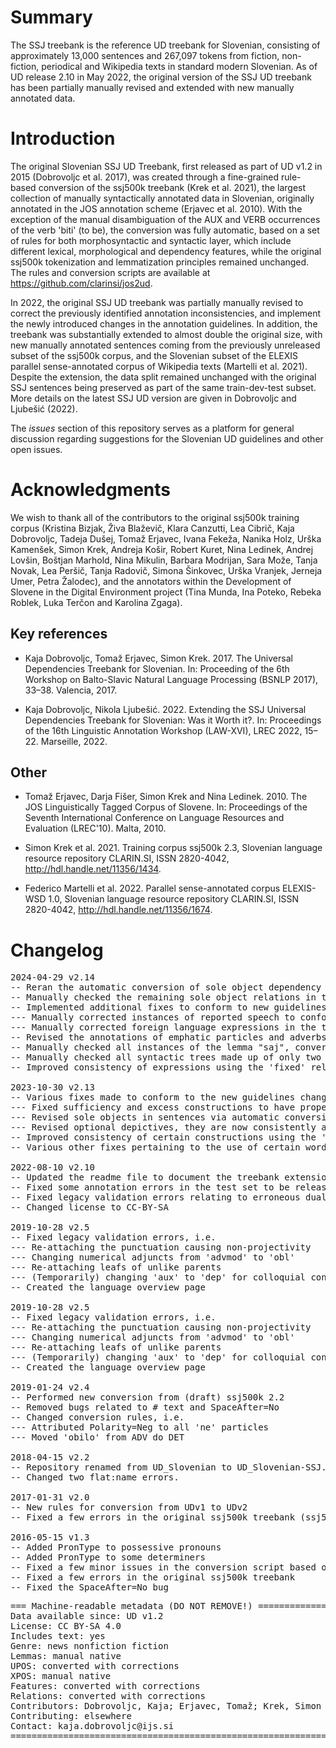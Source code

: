 # Summary

The SSJ treebank is the reference UD treebank for Slovenian, consisting of approximately 13,000 sentences and 267,097 tokens from fiction, non-fiction, periodical and Wikipedia texts in standard modern Slovenian. As of UD release 2.10 in May 2022, the original version of the SSJ UD treebank has been partially manually revised and extended with new manually annotated data. 

# Introduction

The original Slovenian SSJ UD Treebank, first released as part of UD v1.2 in 2015 (Dobrovoljc et al. 2017), was created through a fine-grained rule-based conversion of the ssj500k treebank (Krek et al. 2021), the largest collection of manually syntactically annotated data in Slovenian, originally annotated in the JOS annotation scheme (Erjavec et al. 2010). With the exception of the manual disambiguation of the AUX and VERB occurrences of the verb 'biti' (to be), the conversion was fully automatic, based on a set of rules for both morphosyntactic and syntactic layer, which include different lexical, morphological and dependency features, while the original ssj500k tokenization and lemmatization principles remained unchanged. The rules and conversion scripts are available at https://github.com/clarinsi/jos2ud.

In 2022, the original SSJ UD treebank was partially manually revised to correct the previously identified annotation inconsistencies, and implement the newly introduced changes in the annotation guidelines. In addition, the treebank was substantially extended to almost double the original size, with new manually annotated sentences coming from the previously unreleased subset of the ssj500k corpus, and the Slovenian subset of the ELEXIS parallel sense-annotated corpus of Wikipedia texts (Martelli et al. 2021). Despite the extension, the data split remained unchanged with the original SSJ sentences being preserved as part of the same train-dev-test subset. More details on the latest SSJ UD version are given in Dobrovoljc and Ljubešić (2022).

The *issues* section of this repository serves as a platform for general discussion regarding suggestions for the Slovenian UD guidelines and other open issues.

# Acknowledgments

We wish to thank all of the contributors to the original ssj500k training corpus (Kristina Bizjak, Živa Blaževič, Klara Canzutti, Lea Cibrič, Kaja Dobrovoljc, Tadeja Dušej, Tomaž Erjavec, Ivana Fekeža, Nanika Holz, Urška Kamenšek, Simon Krek, Andreja Košir, Robert Kuret, Nina Ledinek, Andrej Lovšin, Boštjan Marhold, Nina Mikulin, Barbara Modrijan, Sara Može, Tanja Novak, Lea Peršič, Tanja Radovič, Simona Šinkovec, Urška Vranjek, Jerneja Umer, Petra Žalodec), and the annotators within the Development of Slovene in the Digital Environment project (Tina Munda, Ina Poteko, Rebeka Roblek, Luka Terčon and Karolina Zgaga).

## Key references

* Kaja Dobrovoljc, Tomaž Erjavec, Simon Krek. 2017. The Universal Dependencies Treebank for Slovenian. In: Proceeding of the 6th Workshop on Balto-Slavic Natural Language Processing (BSNLP 2017), 33–38. Valencia, 2017.

* Kaja Dobrovoljc, Nikola Ljubešić. 2022. Extending the SSJ Universal Dependencies Treebank for Slovenian: Was it Worth it?. In: Proceedings of the 16th Linguistic Annotation Workshop (LAW-XVI), LREC 2022, 15–22. Marseille, 2022.

## Other

* Tomaž Erjavec, Darja Fišer, Simon Krek and Nina Ledinek. 2010. The JOS Linguistically Tagged Corpus of Slovene. In: Proceedings of the Seventh International Conference on Language Resources and Evaluation (LREC'10). Malta, 2010.

* Simon Krek et al. 2021. Training corpus ssj500k 2.3, Slovenian language resource repository CLARIN.SI, ISSN 2820-4042, http://hdl.handle.net/11356/1434.

* Federico Martelli et al. 2022. Parallel sense-annotated corpus ELEXIS-WSD 1.0, Slovenian language resource repository CLARIN.SI, ISSN 2820-4042, http://hdl.handle.net/11356/1674.


# Changelog

<pre>
2024-04-29 v2.14
-- Reran the automatic conversion of sole object dependency relations from semantic role labels to address some errors
-- Manually checked the remaining sole object relations in the portion of the treebank that does not have SRL tags available
-- Implemented additional fixes to conform to new guidelines changes:
--- Manually corrected instances of reported speech to conform to new guidelines
--- Manually corrected foreign language expressions in the treebank to conform to the revised flat:foreign guidelines
-- Revised the annotations of emphatic particles and adverbs, so that they are now consistently attached to the following phrase
-- Manually checked all instances of the lemma "saj", converting 'cc' to 'advmod' where appropriate
-- Manually checked all syntactic trees made up of only two leaf nodes and corrected them if they proved to be errors
-- Improved consistency of expressions using the 'fixed' relation

2023-10-30 v2.13
-- Various fixes made to conform to the new guidelines changes in UDv2, i.e.
--- Fixed sufficiency and excess constructions to have proper annotations
--- Revised sole objects in sentences via automatic conversion from semantic role labels (recepients are aligned with the iobj relation)
--- Revised optional depictives, they are now consistently annotated as 'advcl'
-- Improved consistency of certain constructions using the 'flat', 'xcomp', and 'orphan' relations
-- Various other fixes pertaining to the use of certain words/phrases ('ne glede', 'pol', 'kaj', 'saj', etc.)

2022-08-10 v2.10
-- Updated the readme file to document the treebank extension in v2.10 (post-release)
-- Fixed some annotation errors in the test set to be released as part of v2.11
-- Fixed legacy validation errors relating to erroneous dual subjects to be released as part of v2.11
-- Changed license to CC-BY-SA

2019-10-28 v2.5
-- Fixed legacy validation errors, i.e.
--- Re-attaching the punctuation causing non-projectivity
--- Changing numerical adjuncts from 'advmod' to 'obl'
--- Re-attaching leafs of unlike parents
--- (Temporarily) changing 'aux' to 'dep' for colloquial contracted forms
-- Created the language overview page

2019-10-28 v2.5
-- Fixed legacy validation errors, i.e.
--- Re-attaching the punctuation causing non-projectivity
--- Changing numerical adjuncts from 'advmod' to 'obl'
--- Re-attaching leafs of unlike parents
--- (Temporarily) changing 'aux' to 'dep' for colloquial contracted forms
-- Created the language overview page

2019-01-24 v2.4
-- Performed new conversion from (draft) ssj500k 2.2
-- Removed bugs related to # text and SpaceAfter=No
-- Changed conversion rules, i.e.
--- Attributed Polarity=Neg to all 'ne' particles
--- Moved 'obilo' from ADV do DET

2018-04-15 v2.2
-- Repository renamed from UD_Slovenian to UD_Slovenian-SSJ.
-- Changed two flat:name errors.

2017-01-31 v2.0
-- New rules for conversion from UDv1 to UDv2
-- Fixed a few errors in the original ssj500k treebank (ssj500k_v1.6)

2016-05-15 v1.3
-- Added PronType to possessive pronouns
-- Added PronType to some determiners
-- Fixed a few minor issues in the conversion script based on content validation
-- Fixed a few errors in the original ssj500k treebank
-- Fixed the SpaceAfter=No bug
</pre>

<pre>
=== Machine-readable metadata (DO NOT REMOVE!) ================================
Data available since: UD v1.2
License: CC BY-SA 4.0
Includes text: yes
Genre: news nonfiction fiction
Lemmas: manual native
UPOS: converted with corrections
XPOS: manual native
Features: converted with corrections
Relations: converted with corrections
Contributors: Dobrovoljc, Kaja; Erjavec, Tomaž; Krek, Simon
Contributing: elsewhere
Contact: kaja.dobrovoljc@ijs.si
===============================================================================
</pre>
